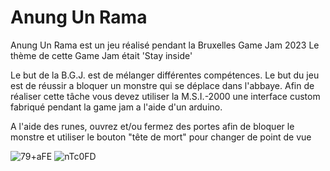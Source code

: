 # Anung Un Rama
Anung Un Rama est un jeu réalisé pendant la Bruxelles Game Jam 2023
Le thème de cette Game Jam était 'Stay inside'

Le but de la B.G.J. est de mélanger différentes compétences.
Le but du jeu est de réussir a bloquer un monstre qui se déplace dans l'abbaye.
Afin de réaliser cette tâche vous devez utiliser la M.S.I.-2000 une interface custom fabriqué pendant la game jam a l'aide d'un arduino.

A l'aide des runes, ouvrez et/ou fermez des portes afin de bloquer le monstre et utiliser le bouton "tête de mort" pour changer de point de vue

![79+aFE](https://github.com/user-attachments/assets/c89d67d0-10e6-40f5-b7d2-a9d11a33f831)
![nTc0FD](https://github.com/user-attachments/assets/e6e5209e-78da-4a3a-a723-e9b0e758ed26)
